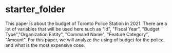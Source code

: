 # starter_folder

This paper is about the budget of Toronto Police Station in 2021. There are a lot of variables that will be used here such as "id", "Fiscal Year", "Budget Type","Organization Entity", "Command Name", "Feature Category", "Amount". For this paper, we will analyze the using of budget for the police, and what is the most expensive cose.
